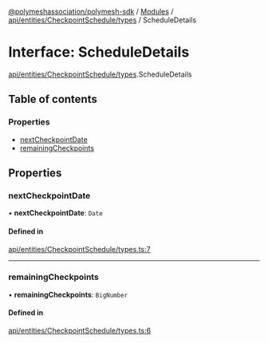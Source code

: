 [@polymeshassociation/polymesh-sdk](../README.md) / [Modules](../modules.md) / [api/entities/CheckpointSchedule/types](../modules/api_entities_CheckpointSchedule_types.md) / ScheduleDetails

# Interface: ScheduleDetails

[api/entities/CheckpointSchedule/types](../modules/api_entities_CheckpointSchedule_types.md).ScheduleDetails

## Table of contents

### Properties

- [nextCheckpointDate](api_entities_CheckpointSchedule_types.ScheduleDetails.md#nextcheckpointdate)
- [remainingCheckpoints](api_entities_CheckpointSchedule_types.ScheduleDetails.md#remainingcheckpoints)

## Properties

### nextCheckpointDate

• **nextCheckpointDate**: `Date`

#### Defined in

[api/entities/CheckpointSchedule/types.ts:7](https://github.com/PolymathNetwork/polymesh-sdk/blob/31dfa0dc/src/api/entities/CheckpointSchedule/types.ts#L7)

___

### remainingCheckpoints

• **remainingCheckpoints**: `BigNumber`

#### Defined in

[api/entities/CheckpointSchedule/types.ts:6](https://github.com/PolymathNetwork/polymesh-sdk/blob/31dfa0dc/src/api/entities/CheckpointSchedule/types.ts#L6)

